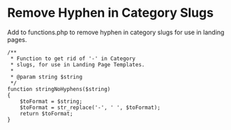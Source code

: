 # Remove Hyphen in Category Slugs

Add to functions.php to remove hyphen in category slugs for use in landing pages.

```
/**
 * Function to get rid of '-' in Category
 * slugs, for use in Landing Page Templates.
 *
 * @param string $string
 */
function stringNoHyphens($string)
{
    $toFormat = $string;
    $toFormat = str_replace('-', ' ', $toFormat);
    return $toFormat;
}
```